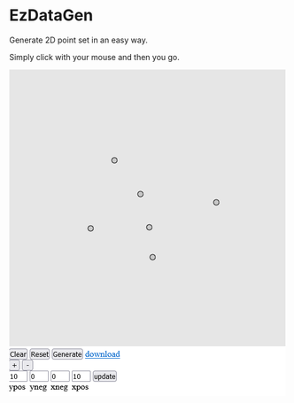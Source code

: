 # EzDataGen

Generate 2D point set in an easy way.

Simply click with your mouse and then you go.

![showcase.png](./img/showcase.png)